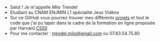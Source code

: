 - Salut ! Je m'appelle Milo Trendel
- Etudiant au CNAM ENJMIN L1 spécialité Jeux Vidéos 
- Sur ce GitHub vous pourrez trouver mes différents [projets](https://github.com/MiloTrendel/Projets) et tout le code que j'ai pu taper dans le cadre de la formation en ligne proposée par Harvard [CS50](https://github.com/MiloTrendel/CS50)
- Pour me contacter : trendel.milo@gmail.com ou 07.83.54.75.80
  
